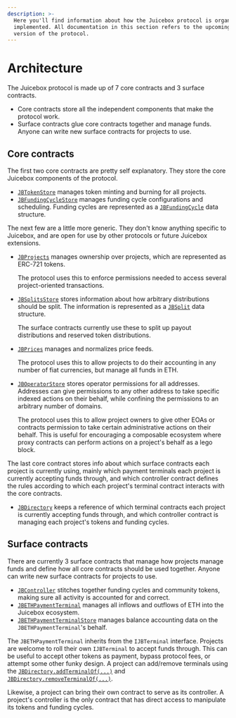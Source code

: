 ```yaml
---
description: >-
  Here you'll find information about how the Juicebox protocol is organized and
  implemented. All documentation in this section refers to the upcoming V2
  version of the protocol.
---
```


# Architecture

The Juicebox protocol is made up of 7 core contracts and 3 surface contracts.

* Core contracts store all the independent components that make the protocol work.
* Surface contracts glue core contracts together and manage funds. Anyone can write new surface contracts for projects to use.

## Core contracts

The first two core contracts are pretty self explanatory. They store the core Juicebox components of the protocol.

* [`JBTokenStore`](../specifications/contracts/jbtokenstore/) manages token minting and burning for all projects.
* [`JBFundingCycleStore`](../specifications/contracts/jbfundingcyclestore/) manages funding cycle configurations and scheduling. Funding cycles are represented as a [`JBFundingCycle`](../../protocol/data-structures/jbfundingcycle.md) data structure.

The next few are a little more generic. They don't know anything specific to Juicebox, and are open for use by other protocols or future Juicebox extensions.

*   [`JBProjects`](../specifications/contracts/jbprojects/) manages ownership over projects, which are represented as ERC-721 tokens.

    The protocol uses this to enforce permissions needed to access several project-oriented transactions.
*   [`JBSplitsStore`](../specifications/contracts/jbsplitsstore/) stores information about how arbitrary distributions should be split. The information is represented as a [`JBSplit`](../../protocol/data-structures/jbsplit.md#jbsplit) data structure.

    The surface contracts currently use these to split up payout distributions and reserved token distributions.
*   [`JBPrices`](../specifications/contracts/jbprices/) manages and normalizes price feeds.

    The protocol uses this to allow projects to do their accounting in any number of fiat currencies, but manage all funds in ETH.
*   [`JBOperatorStore`](../specifications/contracts/jboperatorstore/) stores operator permissions for all addresses. Addresses can give permissions to any other address to take specific indexed actions on their behalf, while confining the permissions to an arbitrary number of domains.

    The protocol uses this to allow project owners to give other EOAs or contracts permission to take certain administrative actions on their behalf. This is useful for encouraging a composable ecosystem where proxy contracts can perform actions on a project's behalf as a lego block.

The last core contract stores info about which surface contracts each project is currently using, mainly which payment terminals each project is currently accepting funds through, and which controller contract defines the rules according to which each project's terminal contract interacts with the core contracts.

* [`JBDirectory`](../specifications/contracts/jbdirectory/) keeps a reference of which terminal contracts each project is currently accepting funds through, and which controller contract is managing each project's tokens and funding cycles.

## Surface contracts

There are currently 3 surface contracts that manage how projects manage funds and define how all core contracts should be used together. Anyone can write new surface contracts for projects to use.

* [`JBController`](../specifications/contracts/or-controllers/jbcontroller/) stitches together funding cycles and community tokens, making sure all activity is accounted for and correct.
* [`JBETHPaymentTerminal`](../specifications/contracts/or-payment-terminals/jbethpaymentterminal/) manages all inflows and outflows of ETH into the Juicebox ecosystem.
* [`JBETHPaymentTerminalStore`](../specifications/contracts/or-payment-terminals/jbethpaymentterminalstore/) manages balance accounting data on the `JBETHPaymentTerminal`'s behalf.

The `JBETHPaymentTerminal` inherits from the `IJBTerminal` interface. Projects are welcome to roll their own `IJBTerminal` to accept funds through. This can be useful to accept other tokens as payment, bypass protocol fees, or attempt some other funky design. A project can add/remove terminals using the [`JBDirectory.addTerminalOf(...)`](../specifications/contracts/jbdirectory/write/addterminalof.md) and [`JBDirectory.removeTerminalOf(...)`](../specifications/contracts/jbdirectory/write/removeterminalof.md).

Likewise, a project can bring their own contract to serve as its controller. A project's controller is the only contract that has direct access to manipulate its tokens and funding cycles.
